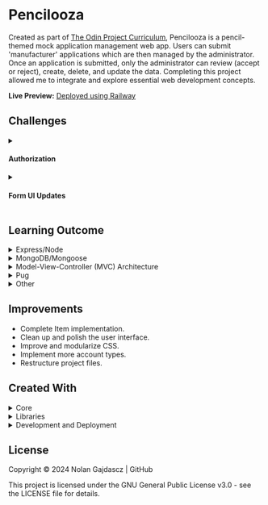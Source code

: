 # Pencilooza

Created as part of [The Odin Project Curriculum](https://www.theodinproject.com/lessons/nodejs-inventory-application), Pencilooza is a pencil-themed mock application management web app. Users can submit 'manufacturer' applications which are then managed by the administrator. Once an application is submitted, only the administrator can review (accept or reject), create, delete, and update the data. Completing this project allowed me to integrate and explore essential web development concepts.

**Live Preview:** [Deployed using Railway](https://pencilooza-production.up.railway.app)

## Challenges

<details>
<summary>
<h4>Authorization</h4>
</summary>

- **Problem:** Restrict operation execution by requiring an admin password.
- **Solution:**
  <ol style='list-style-type:number;'>
  <li> Define a route to accept the authorization POST request.</li>
  <li> Create middleware
  <ul>
  <li>Sanitize the user input.</li>
  <li>Accept an `adminPassword` and `adminCommand`.</li>
  <li> Define a collection of key-value pairs where the key represents the restricted `adminCommand`, and the value is a function that executes if the authorization passes (handles the request).</li>
  <li> Compare the user input to the admin password (stored in an environment variable).</li>
  <li> If the input is valid then retrieve and execute the function in the previously defined collection of key value pairs using the adminCommand as the key.</li>  
   </ul>
  </li>
  <li>Assign the middleware to handle POST requests sent to the route defined in step 1.</li>
  <li>Create a form with an input to accept the password and a hidden field containing the restricted adminCommand which handles the request.</li>
  <li>Use AJAX to:
  <ul>
  <li>send a POST request to the route defined in step one containing the provided password and requested admin command.</li>
  <li>Handle the fetch response from the server by updating the user interface or redirecting to a new page.</li>
  </ul>
  </li>
  </ol>
  </details>

<details>
<summary>
<h4>Form UI Updates</h4>
</summary>

- **Problem:** Update the client-facing user interface based on server-sided validation results.
- **Solution:**
  <ol style='list-style-type:number;'>
  <li>Create your template with fields that have unique ids for targeting.</li>
  <li>Create a client side script to use these unique ids to select and update the form fields.</li>
  <li>POST the form data to the server for validation and parsing.</li>
  <li>Validate the input and parse the errors to connect a field selector (the unique id created for targeting in step 1) to the error message.</li>
  <li>Pass the parsed validation errors to the client-side script created in step 2 by using one of the following methods:</li>
  <ul>
  <li>Pass the errors to the template directly through res.render and embed the errors in a hidden element for the client side scripts to handle.</li>
  <li>Use AJAX to send the data to the validation endpoint with a fetch POST request and await the response. Use the response to either update the UI by calling the client side script directly, or pass the data to a redirected route by creating a form, injecting the data into inputs and posting the data to the redirect route</li>
  </ul>
  </ol>
</details>

## Learning Outcome

<details><summary>Express/Node</summary>

- **Routing:** Gained a deeper understanding of routing and how data flows between server and client.
- **Centralized Route Authorization:** Implemented centralized route authorization by requiring an administrator password to execute certain operations.
- **Form Sanitization and Validation:** Used the `express-validator` library to sanitize and validate user input.
- **AJAX:** Implemented AJAX principles to exchange data between the server and client.

  <details><summary>Libraries</summary>

  - **compression:** Reduces the size of served content, which improves load time and resource usage.
  - **helmet:** Provides security by setting various HTTP headers.
  - **debug:** Allows console logging based on node environment and namespaces.
  - **express-rate-limit:** Configurable client request restrictions.
  - **morgan:** HTTP request logger middleware.
  - **dotenv:** Loads environment variables from .env file into process.env.
  </details>

</details>

<details><summary>MongoDB/Mongoose</summary>
 
- **Configuration:** Configured and deployed a Mongo MongoDB database using the Mongoose library.
- **Asynchronous Queries and Error Handling:** Gained practical knowledge in handling asynchronous database queries, managing errors and exceptions, and general Mongoose usage.
- **Population Script:** Created a script to populate the database with structured default data.
- **Aggregation Framework:** Utilized MongoDB's aggregation framework to query specific data of documents.
</details>

<details><summary>Model-View-Controller (MVC) Architecture</summary>

- **Model:** Manages data schema properties.
- **View:** Provides templates rendered using model data.
- **Controller:** Interfaces between model and view, handling input/requests to retrieve data from the model and render views.
</details>

<details><summary>Pug</summary>

- Worked with the [Pug template engine](https://pugjs.org/api/getting-started.html) to render dynamic webpages.
- Created reuseable Mixins to streamline and normalize HTML element creation.
- Learned how to decouple and refactor inline-javascript from templates to improve security, code modularity, and project organization.
- Learned about Interpolation and how it can be used to access server-side data directly in client-side inline-JavaScript.
</details>

<details><summary>Other</summary>

- Deployed the application using [Railway](https://railway.app/), which provides a robust and intuitive platform for fullstack app deployment.
- [Created a UML Class diagram](/public/documents/models.pu) using [plantUML](https://plantuml.com/) to plan the general structure of the document Models.
</details>

## Improvements

- Complete Item implementation.
- Clean up and polish the user interface.
- Improve and modularize CSS.
- Implement more account types.
- Restructure project files.

## Created With

<details><summary>Core</summary>

- [**JavaScript**](https://ecma-international.org/publications-and-standards/standards/): Primary language.
- [**HTML5**](https://html.spec.whatwg.org/multipage/): DOM structuring.
- [**CSS3**](https://www.w3.org/Style/CSS/): Design and styling.
- [**Node.js**](https://nodejs.org/): JavaScript runtime environment.
- [**Express**](https://expressjs.com/): Node.js web framework.
- [**MongoDB**](https://mongodb.com/): Non-relational database management system.
- [**pug**](https://pugjs.org/): JavaScript template engine.
- [**mongoose**](https://mongoosejs.com/): MongoDB Object Data Manager (ODM).
</details>

<details><summary>Libraries</summary>

- [**debug**](https://github.com/debug-js/debug/): Provides console debugging based on application environment and namespaces.
- [**dotenv**](https://github.com/motdotla/dotenv/): Loads environment variables from .env\* file(s) into process.env.
- [**express-application-generator**](https://github.com/expressjs/generator#readme): Generates file structure and boilerplate for an Express application.
- [**cookie-parser**](https://github.com/expressjs/cookie-parser): Parses cookie headers and populates the req.cookise with an object keyed by the cookie names.
- [**morgan**](https://github.com/expressjs/morgan): HTTP request logger.
- [**http-errors**](https://github.com/jshttp/http-errors): Used to create HTTP errors for node web applications.
- [**helmet**](https://helmetjs.github.io/): Helps secure Express applications by setting HTTP response headers.
- [**compression**](https://github.com/expressjs/compression): Compresses request response bodies
- [**express-async-handler**](https://github.com/Abazhenov/express-async-handler): Handles exceptions for asynchronous express route handlers.
- [**express-rate-limit**](https://github.com/express-rate-limit/express-rate-limit): Limits repeated requests to public APIs and/or endpoints.
- [**express-validator**](https://express-validator.github.io/docs/): Wraps [validator.js](https://github.com/validatorjs/validator.js) to provide validation and sanitization of express requests.
</details>

<details><summary>Development and Deployment</summary>

- [**PlantUML**](https://plantuml.com/): Diagram tool.
- [**Railway**](https://railway.app/): Infrastructure platform for managing, monitoring, and deploying full-stack web applications.
- [**MongoDB Atlas**](https://www.mongodb.com/): Cloud database service that automates deployment, scaling, and management of MongoDB clusters.
- [**ESLint**](https://eslint.org/): Static JavaScript code analyzer.
- [**ESLint Config Standard**](https://github.com/standard/eslint-config-standard): Enforces JavaScript Standard Style code syntax rules through ESLint.
- [**ESLint Config Prettier**](https://github.com/prettier/eslint-config-prettier): Turns off conflicting and/or unnecessary ESLint rules for Prettier.
- [**Prettier**](https://prettier.io/): Code formatter to enforce consistency.
- [**GitHub**](https://github.com/): Remote repository hosting.
- [**Git**](https://git-scm.com/): Version control and source code management.
</details>

## License

Copyright © 2024 Nolan Gajdascz | GitHub

This project is licensed under the GNU General Public License v3.0 - see the LICENSE file for details.
